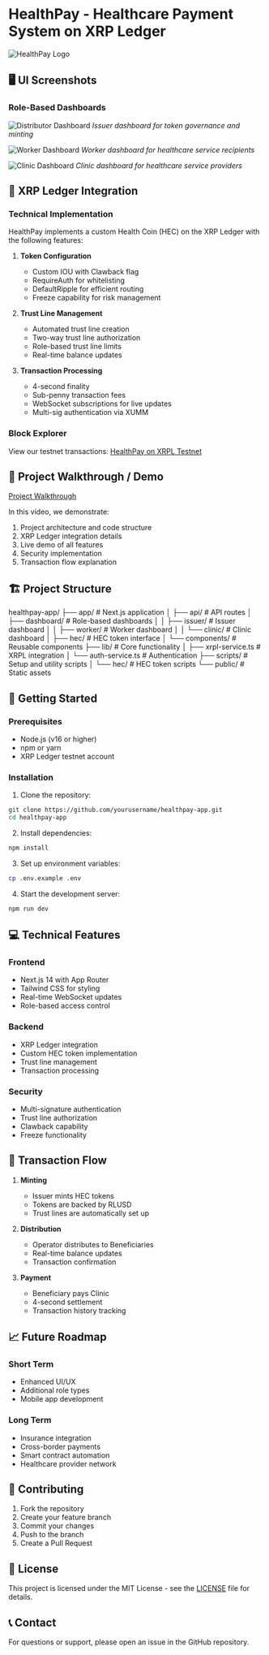 # HealthPay - Healthcare Payment System on XRP Ledger




![HealthPay Logo](public/logo.png)


## 🖥️ UI Screenshots

### Role-Based Dashboards

![Distributor Dashboard](public/distributor-dashboard.png)
*Issuer dashboard for token governance and minting*

![Worker Dashboard](public/worker-dashboard.png)
*Worker dashboard for healthcare service recipients*

![Clinic Dashboard](public/clinic-dashboard.png)
*Clinic dashboard for healthcare service providers*

## 🔗 XRP Ledger Integration

### Technical Implementation
HealthPay implements a custom Health Coin (HEC) on the XRP Ledger with the following features:

1. **Token Configuration**
   - Custom IOU with Clawback flag
   - RequireAuth for whitelisting
   - DefaultRipple for efficient routing
   - Freeze capability for risk management

2. **Trust Line Management**
   - Automated trust line creation
   - Two-way trust line authorization
   - Role-based trust line limits
   - Real-time balance updates

3. **Transaction Processing**
   - 4-second finality
   - Sub-penny transaction fees
   - WebSocket subscriptions for live updates
   - Multi-sig authentication via XUMM

### Block Explorer
View our testnet transactions: [HealthPay on XRPL Testnet](https://testnet.xrpl.org/accounts/rzZgrzU4GzbB6jNVHCq3NmufYpQWGW7Ci)

## 🎥 Project Walkthrough / Demo
[Project Walkthrough](https://github.com/user-attachments/assets/0349baa9-2dac-4f3d-919e-5f605c7db657)

In this video, we demonstrate:
1. Project architecture and code structure
2. XRP Ledger integration details
3. Live demo of all features
4. Security implementation
5. Transaction flow explanation

## 🏗️ Project Structure

healthpay-app/
├── app/ # Next.js application
│ ├── api/ # API routes
│ ├── dashboard/ # Role-based dashboards
│ │ ├── issuer/ # Issuer dashboard
│ │ ├── worker/ # Worker dashboard
│ │ └── clinic/ # Clinic dashboard
│ ├── hec/ # HEC token interface
│ └── components/ # Reusable components
├── lib/ # Core functionality
│ ├── xrpl-service.ts # XRPL integration
│ └── auth-service.ts # Authentication
├── scripts/ # Setup and utility scripts
│ └── hec/ # HEC token scripts
└── public/ # Static assets


## 🚀 Getting Started

### Prerequisites
- Node.js (v16 or higher)
- npm or yarn
- XRP Ledger testnet account

### Installation

1. Clone the repository:
```bash
git clone https://github.com/yourusername/healthpay-app.git
cd healthpay-app
```

2. Install dependencies:
```bash
npm install
```

3. Set up environment variables:
```bash
cp .env.example .env
```

4. Start the development server:
```bash
npm run dev
```

## 💻 Technical Features

### Frontend
- Next.js 14 with App Router
- Tailwind CSS for styling
- Real-time WebSocket updates
- Role-based access control

### Backend
- XRP Ledger integration
- Custom HEC token implementation
- Trust line management
- Transaction processing

### Security
- Multi-signature authentication
- Trust line authorization
- Clawback capability
- Freeze functionality

## 🔄 Transaction Flow

1. **Minting**
   - Issuer mints HEC tokens
   - Tokens are backed by RLUSD
   - Trust lines are automatically set up

2. **Distribution**
   - Operator distributes to Beneficiaries
   - Real-time balance updates
   - Transaction confirmation

3. **Payment**
   - Beneficiary pays Clinic
   - 4-second settlement
   - Transaction history tracking

## 📈 Future Roadmap

### Short Term
- Enhanced UI/UX
- Additional role types
- Mobile app development

### Long Term
- Insurance integration
- Cross-border payments
- Smart contract automation
- Healthcare provider network

## 🤝 Contributing

1. Fork the repository
2. Create your feature branch
3. Commit your changes
4. Push to the branch
5. Create a Pull Request

## 📝 License

This project is licensed under the MIT License - see the [LICENSE](LICENSE) file for details.

## 📞 Contact

For questions or support, please open an issue in the GitHub repository.
